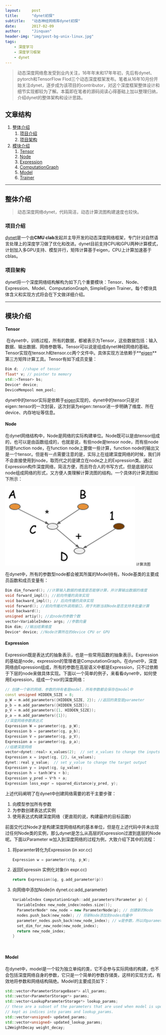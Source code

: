 ```yaml
---
layout:     post
title:      "dynet初探"
subtitle:   "动态神经网络库dynet初探"
date:       2017-02-09
author:     "Jinquan"
header-img: "img/post-bg-unix-linux.jpg"
tags:
    - 深度学习
    - 深度学习框架
    - dynet
---
```


> 动态深度网络愈发受到业内关注，16年年末和17年年初，先后有dynet、pytorch和TensorFlow Flod三个动态深度框架发布。笔者从16年10月份开始关注dynet，逐步成为该项目的contributor，对这个深度框架整体设计和细节实现都较为了解。本篇即在笔者的源码阅读心得基础上加以整理归纳，介绍dynet的整体架构和设计思路。




## 文章结构

1. [整体介绍](#整体介绍)
   1. [项目介绍](#项目介绍)
   2. [项目架构](#项目架构)
2. [模块介绍](#模块介绍)
   1. [Tensor](#Tensor)
   2. [Node](#Node)
   3. [Expression](#Expression)
   4. [ComputationGraph](#ComputationGraph)
   5. [Model](#Model)
   6. [Trainer](#Trainer)

---



## 整体介绍


> 动态深度网络dynet，代码简洁，动态计算流图构建速度也较快。

### 项目介绍

[dynet](https://github.com/clab/dynet)是一个由**CMU clab**发起并主导开发的动态深度网络框架，专门针对自然语言处理上的深度学习做了优化和改进。dynet目前支持CPU和GPU两种计算模式，计划加入多GPU支持、模型并行，矩阵计算基于eigen，CPU上计算加速基于cblas。

### 项目架构

dynet将一个深度网络结构解构为如下几个重要模块：Tensor、Node、Expression、Model、ComputationGraph, SimpleEigen Trainer。每个模块具体含义和实现方式将会在下文做详细介绍。

---



## 模块介绍

#### Tensor

 在dynet中，训练过程，所有的数据，都被表示为Tensor，这些数据包括：输入数据、输出数据、网络参数等。Tensor可以说是组成dynet神经网络的基础。Tensor实现在tensor.h和tensor.cc两个文件中。具体实现方法依赖于**[eigen](http://eigen.tuxfamily.org/index.php?title=Main_Page)**第三方矩阵计算工具。Tensor有如下成员变量：

```c++
Dim d;  //shape of tensor
float* v; // pointer to memory
std::<Tensor> bs;
Device* device;
DeviceMempool mem_pool;
```

dynet中的tensor实际是依赖于[eigen](http://eigen.tuxfamily.org/index.php?title=Main_Page)实现的，dynet中的tensor只是对eigen::tensor的一次封装，这次封装为eigen::tensor进一步明确了维度、所在device、内存地址等信息。

#### Node

在dynet网络结构中，Node是网络的实际构建单位。Node既可以是由tensor组成的，也可以是由函数组成的，也就是说，有些node是tensor node，而有些node则是function node，在function node上要做一些计算，function node的输出又是一个tensor。但是有一点需要注意的是，实际上在组建深度网络的时候，我们并不会直接使用到node，取而代之的是建立在node之上的Expression类。通过Expression构件深度网络，简洁方便，而且符合人的书写方式，但是底层的以node组成网络的形式，又方便人类理解计算流图的结构。一个具体的计算流图如下所示：

![cg](/img/in-post/post-dynet-insight/cg.jpg)
<small class="img-hint">计算流图</small>

在dynet中，所有的参数型node都会被其所属的Model持有。Node基类的主要成员函数和成员变量有：
```C++
Dim dim_forward(); //计算输入数据的维度是否能够计算，并计算输出数据的维度
void forward_impl(); //前向传播的具体实现
void backward_impl(); // 后向传播的具体实现
void forward(); //前向传播对外调用接口，用于判断当前Node是否支持多批量计算
void backward();
unsigned artiy(); //此node的参数个数
vector<VariableIndex> args; //参数向量
Dim dim; //输出结果维度
Device* device; //Node计算所在的device CPU or GPU
```

#### Expression
Expression既是表达式的抽象表示，也是一些常用函数的抽象表示。Expression的基础是node，expression的管理者是ComputationGraph。在dynet中，深度网络由Expression组成，所有的参数在高层语义中都是Expression，只不过依赖于下层的node来做具体实现。下面以一个简单的例子，来看看dynet中，如何使用Expression，组成一个xor的深度网络：

```C++
// 创建一个新的网络，参数的持有者是model，所有参数都会保存在model中
const unsigned HIDDEN_SIZE = 8;
p_W = m.add_parameters({HIDDEN_SIZE, 2}); //返回的类型是parameter
p_b = m.add_parameters({HIDDEN_SIZE});
p_V = m.add_parameters({1, HIDDEN_SIZE});
p_a = m.add_parameters({1});
//深度网络参数表达式
Expression W = parameter(cg, p_W);
Expression b = parameter(cg, p_b);
Expression V = parameter(cg, p_V);
Expression a = parameter(cg, p_a);
//组建深度网络
vector<dynet::real> x_values(2);  // set x_values to change the inputs to the network
Expression x = input(cg, {2}, &x_values);
dynet::real y_value;  // set y_value to change the target output
Expression y = input(cg, &y_value);
Expression h = tanh(W*x + b);
Expression y_pred = V*h + a;
Expression loss_expr = squared_distance(y_pred, y);
```



上述代码阐明了在dynet中创建网络需要的若干主要步骤：

1. 向模型参加所有参数
2. 为参数创建表达式实例
3. 使用表达式构建深度网络（更直观的说，构建最终的目标函数）

前面交代过Node才是构建深度网络结构的基本单位，但是在上述代码中并未出现过任何Node类的实例，那么dynet是怎么从高层的Expression过渡到底层的Node呢。下面以Parameter w加入到深度网络的过程为例，大致介绍下其中的流程：

1. 将paramter转化为Expression (in xor.cc)

   ```C++
   Expression w = parameter(ctg, p_W);
   ```

2. 返回Expressin 实例化对象(in expr.cc)

   ```C++
   return Expression(&g, g.add_parameter(p))
   ```

3. 向网络中添加Node(in dynet.cc:add_parameter)

   ```C++
   VariableIndex ComputationGraph::add_parameters(Parameter p) {
     VariableIndex new_node_index(nodes.size());
     ParameterNode* new_node = new ParameterNode(p); // 创建新的Node
     nodes.push_back(new_node); // 将新Node添加到nodes向量中
     parameter_nodes.push_back(new_node_index); // w是参数，所以向parameter_nodes中也添加一次
     set_dim_for_new_node(new_node_index);
     return new_node_index;
   }
   ```

   ​


#### Model

在dynet中，model是一个较为独立单纯的类，它不会参与实际网络的构建，也不会包括深度网络自身的参数，它只是一个简单的参数存储类，这样的实现方式，有效地将参数和网络结构隔绝。Model的主要成员如下：

```C++
std::vector<ParameterStorageBase*> all_params;
std::vector<ParameterStorage*> params;
std::vector<LookupParameterStorage*> lookup_params;
// these are a subset of the parameters that are used when model is updated.
// kept as indices into params and lookup_params.
std::vector<unsigned> updated_params;
std::vector<unsigned> updated_lookup_params;
L2WeightDecay weight_decay;
```

